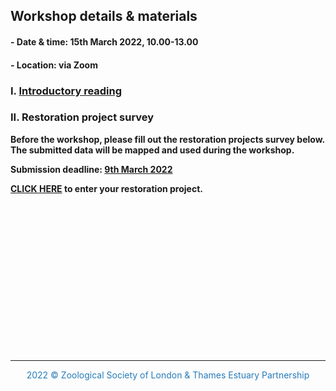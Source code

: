 ## Workshop details & materials

#### - Date & time: 15th March 2022, 10.00-13.00

#### - Location: via Zoom

### I. <a href="https://thamesestuarypartnership.github.io/3cs/docs/Workshop%20Introduction.pdf" target="_blank">Introductory reading</a>

### II. Restoration project survey

**Before the workshop, please fill out the restoration projects survey below. The submitted data will be mapped and used during the workshop.**

**Submission deadline: <u>9th March 2022</u>**

**<a href="https://survey123.arcgis.com/share/a425bad4dfc8413abd8960ddf9976e77" target="_blank">CLICK HERE</a> to enter your restoration project.**

<br>
<br>
<br>
<br>
<br>
<br>
<br>
<br>
<br>
<br>
<br>
<br>
<br>
<br>

<hr>
<center><p style="color:#267CB9">2022 © Zoological Society of London & Thames Estuary Partnership</p></center>

<link rel="stylesheet" href="https://cdnjs.cloudflare.com/ajax/libs/font-awesome/4.7.0/css/font-awesome.min.css">
<p style="text-align: center;">
<a href="https://www.zsl.org/" target="_blank" class="fa fa-globe fa-lg" style="color:#00b3db"></a> <a href="https://www.thamesestuarypartnership.org/" target="_blank" class="fa fa-globe fa-lg" style="color:#ad7247"></a> <a href="mailto:w.bodnar@ucl.ac.uk" class="fa fa-envelope fa-lg" style="color:#267CB9"></a>
